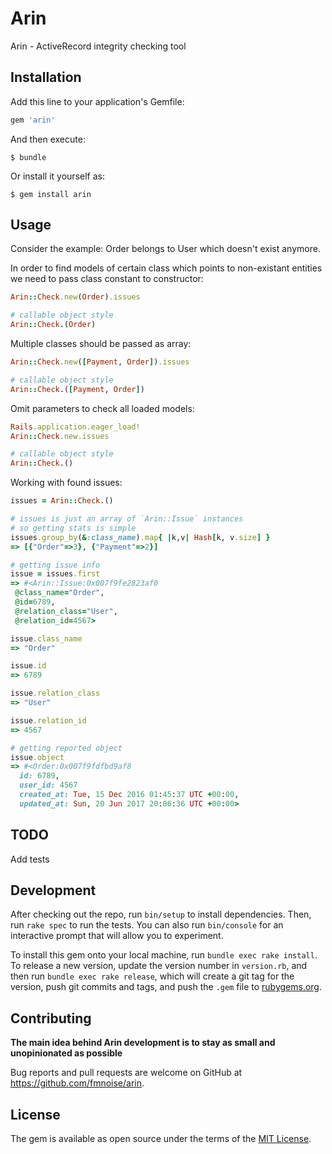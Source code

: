 # Arin

Arin - ActiveRecord integrity checking tool

## Installation

Add this line to your application's Gemfile:

```ruby
gem 'arin'
```

And then execute:

    $ bundle

Or install it yourself as:

    $ gem install arin

## Usage

Consider the example: Order belongs to User which doesn't exist anymore.

In order to find models of certain class which points to non-existant entities we need to pass class constant to constructor:
```ruby
Arin::Check.new(Order).issues

# callable object style
Arin::Check.(Order)
```
Multiple classes should be passed as array:
```ruby
Arin::Check.new([Payment, Order]).issues

# callable object style
Arin::Check.([Payment, Order])
```
Omit parameters to check all loaded models:
```ruby
Rails.application.eager_load!
Arin::Check.new.issues

# callable object style
Arin::Check.()
```

Working with found issues:
```ruby
issues = Arin::Check.()

# issues is just an array of `Arin::Issue` instances
# so getting stats is simple
issues.group_by(&:class_name).map{ |k,v| Hash[k, v.size] }
=> [{"Order"=>3}, {"Payment"=>2}]

# getting issue info
issue = issues.first
=> #<Arin::Issue:0x007f9fe2823af0
 @class_name="Order",
 @id=6789,
 @relation_class="User",
 @relation_id=4567>

issue.class_name
=> "Order"

issue.id
=> 6789

issue.relation_class
=> "User"

issue.relation_id
=> 4567

# getting reported object
issue.object
=> #<Order:0x007f9fdfbd9af8
  id: 6789,
  user_id: 4567
  created_at: Tue, 15 Dec 2016 01:45:37 UTC +00:00,
  updated_at: Sun, 20 Jun 2017 20:06:36 UTC +00:00>
```

## TODO

Add tests

## Development

After checking out the repo, run `bin/setup` to install dependencies. Then, run `rake spec` to run the tests. You can also run `bin/console` for an interactive prompt that will allow you to experiment.

To install this gem onto your local machine, run `bundle exec rake install`. To release a new version, update the version number in `version.rb`, and then run `bundle exec rake release`, which will create a git tag for the version, push git commits and tags, and push the `.gem` file to [rubygems.org](https://rubygems.org).

## Contributing

**The main idea behind Arin development is to stay as small and unopinionated as possible**

Bug reports and pull requests are welcome on GitHub at https://github.com/fmnoise/arin.

## License

The gem is available as open source under the terms of the [MIT License](http://opensource.org/licenses/MIT).
